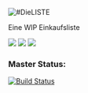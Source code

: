 ![#DieLISTE](https://img.shields.io/badge/Die-LISTE-Orange.svg?style=for-the-badge)

Eine WIP Einkaufsliste

![](https://img.shields.io/github/issues/byYottaFLOPS/DieLISTE.svg)
![](https://img.shields.io/github/forks/byYottaFLOPS/DieLISTE.svg)
![](https://img.shields.io/github/stars/byYottaFLOPS/DieLISTE.svg)


### Master Status:

[![Build Status](https://travis-ci.org/byYottaFLOPS/DieLISTE.svg?branch=master)](https://travis-ci.org/byYottaFLOPS/DieLISTE)






